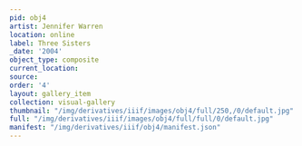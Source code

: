 ```yaml
---
pid: obj4
artist: Jennifer Warren
location: online
label: Three Sisters
_date: '2004'
object_type: composite
current_location: 
source: 
order: '4'
layout: gallery_item
collection: visual-gallery
thumbnail: "/img/derivatives/iiif/images/obj4/full/250,/0/default.jpg"
full: "/img/derivatives/iiif/images/obj4/full/full/0/default.jpg"
manifest: "/img/derivatives/iiif/obj4/manifest.json"
---
```

